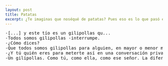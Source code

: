 ```yaml
---
layout: post
title: Patatas
excerpt: ¿Te imaginas que noséqué de patatas? Pues eso es lo que pasó en este relato
---
```


<pre>
-[...] y este tío es un gilipollas qu...
-Todos somos gilipollas -interrumpe.
-¿Cómo dices?
-Que todos somos gilipollas para alguien, en mayor o menor medida.
-¿Y tú quién eres para meterte así en una conversación privada?
-Un gilipollas. Como tú, como ella, como ese señor. La diferencia es que yo lo tengo asumido y vosotros, seguramente, ni os lo habéis planteado y por eso lo usáis con tal ligereza. Pero no os preocupéis: tarde o temprano a todos nos llega el momento. Buen día.
</pre>
